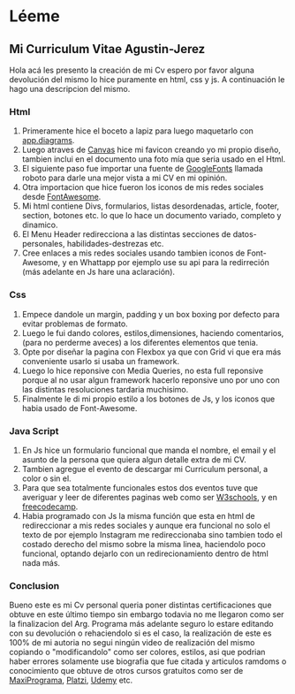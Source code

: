 # Léeme 
## Mi Curriculum Vitae Agustin-Jerez
Hola acá les presento la creación de mi Cv espero por favor alguna devolución del mismo lo hice puramente en html, css y js. A continuación le hago una descripcion del mismo.
### Html
1.  Primeramente hice el boceto a lapiz para luego maquetarlo con [app.diagrams](https://app.diagrams.net "diagram").
2. Luego atraves de [Canvas](https://www.canva.com/es_ar "Canvas") hice mi favicon creando yo mi propio diseño, tambien inclui en el documento una foto mía que seria usado en el Html.
3. El siguiente paso fue importar una fuente de [GoogleFonts](https://fonts.googleapis.com "Font") llamada roboto para darle una mejor vista a mi CV en mi opinión.
4. Otra importacion que hice fueron los iconos de mis redes sociales desde [FontAwesome](https://fontawesome.com/ "awesome").
5. Mi html contiene Divs, formularios, listas desordenadas, article, footer, section, botones etc. lo que lo hace un documento variado, completo y dinamico.
6. El Menu Header redirecciona a las distintas secciones de datos-personales, habilidades-destrezas etc. 
7. Cree enlaces a mis redes sociales usando tambien iconos de Font-Awesome, y en Whattapp por ejemplo use su api para la redirreción (más adelante en Js hare una aclaración).
### Css
1. Empece dandole un margin, padding y un box boxing por defecto para evitar problemas de formato.
2. Luego le fui dando colores, estilos,dimensiones, haciendo comentarios, (para no perderme aveces) a los diferentes elementos que tenia.
3. Opte por diseñar la pagina con Flexbox ya que con Grid vi que era más conveniente usarlo si usaba un framework.
4. Luego lo hice reponsive con Media Queries, no esta full reponsive porque al no usar algun framework hacerlo reponsive uno por uno con las distintas resoluciones tardaria muchisimo.
5. Finalmente le di mi propio estilo a los botones de Js, y los iconos que habia usado de Font-Awesome.
### Java Script
1. En Js hice un formulario funcional que manda el nombre, el email y el asunto de la persona que quiera algun detalle extra de mi CV.
2. Tambien agregue el evento de descargar mi Curriculum personal, a color o sin el.
3. Para que sea totalmente funcionales estos dos eventos tuve que averiguar y leer de diferentes paginas web como ser [W3schools](https://www.w3schools.com/ "schools"), y en [freecodecamp](https://www.freecodecamp.org/ "CodeCamp").
4. Habia programado con Js la misma función que esta en html de redireccionar a mis redes sociales y aunque era funcional no solo el texto de por ejemplo Instagram me redireccionaba sino tambien todo el costado derecho del mismo sobre la misma linea, haciendolo poco funcional, optando dejarlo con un redirecionamiento dentro de html nada más.
### Conclusion
Bueno este es mi Cv personal queria poner distintas certificaciones que obtuve en este último tiempo sin embargo todavia no me llegaron como ser la finalizacion del Arg. Programa más adelante seguro lo estare editando con su devolución o rehaciendolo si es el caso, la realización de este es 100% de mi autoria no segui ningún video de realización del mismo copiando o "modificandolo" como ser colores, estilos, asi que podrian haber errores solamente use biografia que fue citada y articulos ramdoms o conocimiento que obtuve de otros cursos gratuitos como ser de [MaxiPrograma](https://maxiprograma.com/), [Platzi](https://platzi.com/), [Udemy](https://www.udemy.com/) etc.